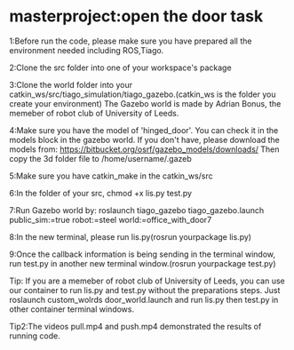 # masterproject:open the door task
1:Before run the code, please make sure you have prepared all the environment needed including ROS,Tiago.

2:Clone the src folder into one of your workspace's package

3:Clone the world folder into your catkin_ws/src/tiago_simulation/tiago_gazebo.(catkin_ws is the folder you create your environment)
The Gazebo world is made by Adrian Bonus, the memeber of robot club of University of Leeds.

4:Make sure you have the model of 'hinged_door'. You can check it in the models block in the gazebo world. If you don't have, please download the models from: https://bitbucket.org/osrf/gazebo_models/downloads/ Then copy the 3d folder file to /home/username/.gazeb 

5:Make sure you have catkin_make in the catkin_ws/src

6:In the folder of your src, chmod +x lis.py test.py

7:Run Gazebo world by: roslaunch tiago_gazebo tiago_gazebo.launch public_sim:=true robot:=steel world:=office_with_door7

8:In the new terminal, please run lis.py(rosrun yourpackage lis.py)

9:Once the callback information is being sending in the terminal window, run test.py in another new terminal window.(rosrun yourpackage test.py)

Tip: If you are a memeber of robot club of University of Leeds, you can use our container to run lis.py and test.py without the preparations steps. Just roslaunch custom_wolrds door_world.launch and run lis.py then test.py in other container terminal windows.

Tip2:The videos pull.mp4 and push.mp4 demonstrated the results of running code.
